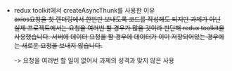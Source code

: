 - redux toolkit에서 createAsyncThunk를 사용한 이유<br>
  ~~axios요청을 첫 렌더링에서 한번만 보내도록 코드를 작성해도 되지만 과제가 아닌 실제 프로젝트에서는 요청을 여러번 할 경우가 많을 것이라 판단해 redux toolkit을 사용했습니다.
  서버에 데이터 요청을 할 경우에 데이터가 이미 저장되어있는 경우에는 새로운 요청을 보내지 않습니다.~~
  
  -> 요청을 여러번 할 일이 없어서 과제의 성격과 맞지 않은 사용
